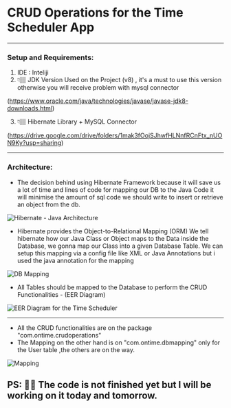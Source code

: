 # CRUD Operations for the Time Scheduler App

---

### Setup and Requirements:

1. IDE : Inteliji
2. 👇🏽 JDK Version Used on the Project (v8) , it's a must to use this version otherwise you will receive problem with mysql connector 

(https://www.oracle.com/java/technologies/javase/javase-jdk8-downloads.html)

3. 👇🏽 Hibernate Library + MySQL Connector 

(https://drive.google.com/drive/folders/1mak3fOojSJhwfHLNnfRCnFtx_nUON9Ky?usp=sharing)

---

### Architecture:

- The decision behind using Hibernate Framework because it will save us a lot of time and lines of code for mapping our DB to the Java Code it will minimise the amount of sql code we should write to insert or retrieve an object from the db.

![Hibernate - Java Architecture](https://s3.us-west-2.amazonaws.com/secure.notion-static.com/ecae2524-ee22-446a-b8dd-49fbd67eb63c/DB_App_Architecture.png?X-Amz-Algorithm=AWS4-HMAC-SHA256&X-Amz-Credential=AKIAT73L2G45O3KS52Y5%2F20210201%2Fus-west-2%2Fs3%2Faws4_request&X-Amz-Date=20210201T012146Z&X-Amz-Expires=86400&X-Amz-Signature=75cadad93e6870f3b45bc5ce9929050228607993dba023bcb49fb273f6cd73eb&X-Amz-SignedHeaders=host&response-content-disposition=filename%20%3D%22DB_App_Architecture.png%22)


- Hibernate provides the Object-to-Relational Mapping (ORM)
We tell hibernate how our Java Class or Object maps to the Data inside the Database, we gonna map our Class into a given Database Table. We can setup this mapping via a config file like XML or Java Annotations but i used the java annotation for the mapping

![DB Mapping](https://s3.us-west-2.amazonaws.com/secure.notion-static.com/c9305398-77ba-443d-a261-17a7a9342235/DB-Mapping.png?X-Amz-Algorithm=AWS4-HMAC-SHA256&X-Amz-Credential=AKIAT73L2G45O3KS52Y5%2F20210201%2Fus-west-2%2Fs3%2Faws4_request&X-Amz-Date=20210201T015507Z&X-Amz-Expires=86400&X-Amz-Signature=a4519b3dbe7d878de9941ba29b4564392ae95a40d06376a7d2a0aca4ea6d2850&X-Amz-SignedHeaders=host&response-content-disposition=filename%20%3D%22DB-Mapping.png%22) 


- All Tables should be mapped to the Database to perform the CRUD Functionalities - (EER Diagram)

![EER Diagram for the Time Scheduler](https://s3.us-west-2.amazonaws.com/secure.notion-static.com/3fc125f4-e83d-4576-ac96-30e3854cd6cf/EER_Diagram.png?X-Amz-Algorithm=AWS4-HMAC-SHA256&X-Amz-Credential=AKIAT73L2G45O3KS52Y5%2F20210202%2Fus-west-2%2Fs3%2Faws4_request&X-Amz-Date=20210202T235959Z&X-Amz-Expires=86400&X-Amz-Signature=7bda927ff7bffabfd83171082d4262cebc21573e588dcf586386cb6bb5724e75&X-Amz-SignedHeaders=host&response-content-disposition=filename%20%3D%22EER_Diagram.png%22)

---

- All the CRUD functionalities are on the package "com.ontime.crudoperations"
- The Mapping on the other hand is on "com.ontime.dbmapping" only for the User table ,the others are on the way.

![Mapping](https://s3.us-west-2.amazonaws.com/secure.notion-static.com/d42f56af-ab3d-4f5d-b4ce-d44f2e5bfc1e/Screenshot_2021-02-01_at_03.17.11.png?X-Amz-Algorithm=AWS4-HMAC-SHA256&X-Amz-Credential=AKIAT73L2G45O3KS52Y5%2F20210201%2Fus-west-2%2Fs3%2Faws4_request&X-Amz-Date=20210201T021740Z&X-Amz-Expires=86400&X-Amz-Signature=281db690f5795c5bcc51c3af6dca7c34b9530230bcbdbdde9436e48b51f18fc7&X-Amz-SignedHeaders=host&response-content-disposition=filename%20%3D%22Screenshot_2021-02-01_at_03.17.11.png%22)

## PS: 👋🏻 The code is not finished yet but I will be working on it today and tomorrow.

